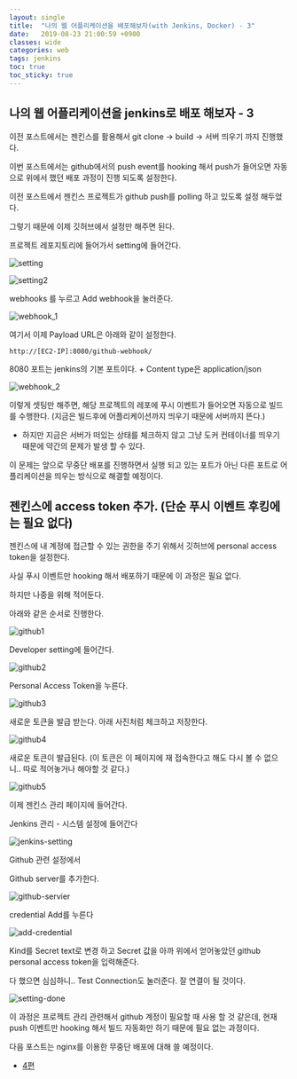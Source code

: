 ```yaml
---
layout: single
title:  "나의 웹 어플리케이션을 배포해보자(with Jenkins, Docker) - 3"
date:   2019-08-23 21:00:59 +0900
classes: wide
categories: web
tags: jenkins
toc: true
toc_sticky: true
---
```


## 나의 웹 어플리케이션을 jenkins로 배포 해보자 - 3

이전 포스트에서는 젠킨스를 활용해서 git clone -> build -> 서버 띄우기 까지 진행했다.

이번 포스트에서는 github에서의 push event를 hooking 해서 push가 들어오면 자동으로 위에서 했던 배포 과정이 진행 되도록 설정한다.

이전 포스트에서 젠킨스 프로젝트가 github push를 polling 하고 있도록 설정 해두었다.

그렇기 때문에 이제 깃허브에서 설정만 해주면 된다.

프로젝트 레포지토리에 들어가서 setting에 들어간다.

![setting](/assets/img/jenkins/setting.png)

![setting2](/assets/img/jenkins/setting_page.png)

webhooks 를 누르고 Add webhook을 눌러준다.

![webhook_1](/assets/img/jenkins/webhook_page.png)

여기서 이제 Payload URL은 아래와 같이 설정한다.

`http://[EC2-IP]:8080/github-webhook/`

8080 포트는 jenkins의 기본 포트이다. + Content type은 application/json

![webhook_2](/assets/img/jenkins/webhook_page2.png)

이렇게 셋팅만 해주면, 해당 프로젝트의 레포에 푸시 이벤트가 들어오면 자동으로 빌드를 수행한다. (지금은 빌드후에 어플리케이션까지 띄우기 때문에 서버까지 뜬다.)

- 하지만 지금은 서버가 떠있는 상태를 체크하지 않고 그냥 도커 컨테이너를 띄우기 때문에 약간의 문제가 발생 할 수 있다.

이 문제는 앞으로 무중단 배포를 진행하면서 실행 되고 있는 포트가 아닌 다른 포트로 어플리케이션을 띄우는 방식으로 해결할 예정이다.

## 젠킨스에 access token 추가. (단순 푸시 이벤트 후킹에는 **필요 없다**)

젠킨스에 내 계정에 접근할 수 있는 권한을 주기 위해서 깃허브에 personal access token을 설정한다.

사실 푸시 이벤트만 hooking 해서 배포하기 때문에 이 과정은 필요 없다.

하지만 나중을 위해 적어둔다.

아래와 같은 순서로 진행한다.

![github1](/assets/img/jenkins/github_1.png)

Developer setting에 들어간다.

![github2](/assets/img/jenkins/github_2.png)

Personal Access Token을 누른다.

![github3](/assets/img/jenkins/github_3.png)

새로운 토큰을 발급 받는다. 아래 사진처럼 체크하고 저장한다.

![github4](/assets/img/jenkins/github_4.png)

새로운 토큰이 발급된다. (이 토큰은 이 페이지에 재 접속한다고 해도 다시 볼 수 없으니.. 따로 적어놓거나 해야할 것 같다.)

![github5](/assets/img/jenkins/github_5.png)

이제 젠킨스 관리 페이지에 들어간다.

Jenkins 관리 - 시스템 설정에 들어간다

![jenkins-setting](/assets/img/jenkins/jenkins_setting.png)

Github 관련 설정에서

Github server를 추가한다.

![github-servier](/assets/img/jenkins/github_server.png)

credential Add를 누른다

![add-credential](/assets/img/jenkins/add_credential.png)

Kind를 Secret text로 변경 하고 Secret 값을 아까 위에서 얻어놓았던 github personal access token을 입력해준다.

다 했으면 심심하니.. Test Connection도 눌러준다. 잘 연결이 될 것이다.

![setting-done](/assets/img/jenkins/setting_done.png)

이 과정은 프로젝트 관리 관련해서 github 계정이 필요할 때 사용 할 것 같은데, 현재 push 이벤트만 hooking 해서 빌드 자동화만 하기 때문에 필요 없는 과정이다.

다음 포스트는 nginx를 이용한 무중단 배포에 대해 쓸 예정이다.

- [4편](https://smjeon.dev/web/deploy-with-jenkins-4/)
